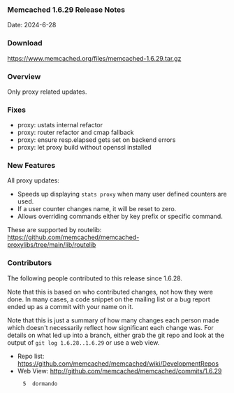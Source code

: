 ### Memcached 1.6.29 Release Notes

Date: 2024-6-28

### Download

https://www.memcached.org/files/memcached-1.6.29.tar.gz

### Overview

Only proxy related updates.

### Fixes

  * proxy: ustats internal refactor
  * proxy: router refactor and cmap fallback
  * proxy: ensure resp.elapsed gets set on backend errors
  * proxy: let proxy build without openssl installed

### New Features

All proxy updates:
- Speeds up displaying `stats proxy` when many user defined counters are used.
- If a user counter changes name, it will be reset to zero.
- Allows overriding commands either by key prefix or specific command.

These are supported by routelib: https://github.com/memcached/memcached-proxylibs/tree/main/lib/routelib

### Contributors

The following people contributed to this release since 1.6.28.

Note that this is based on who contributed changes, not how they were
done.  In many cases, a code snippet on the mailing list or a bug
report ended up as a commit with your name on it.

Note that this is just a summary of how many changes each person made
which doesn't necessarily reflect how significant each change was.
For details on what led up into a branch, either grab the git repo and
look at the output of `git log 1.6.28..1.6.29` or use a web view.

  * Repo list: https://github.com/memcached/memcached/wiki/DevelopmentRepos
  * Web View: http://github.com/memcached/memcached/commits/1.6.29

```
     5	dormando

```
